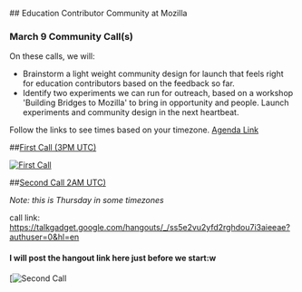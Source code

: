 


##<i class="fa fa-calendar fa-2x"></i> Education Contributor Community at Mozilla


### March 9 Community Call(s)

On these calls, we will:
* Brainstorm a light weight community design for launch that feels right for education contributors based on the feedback so far.
* Identify two experiments we can run for outreach, based on a workshop 'Building Bridges to Mozilla'  to bring in opportunity and people.
Launch experiments and community design in the next heartbeat.

Follow the links to see times based on your timezone.
[Agenda Link](https://public.etherpad-mozilla.org/p/education-community)


##[First Call  (3PM UTC)](https://plus.google.com/u/0/events/c04u74tl7u2omd53e7f9qhevc00)

[![First Call](http://img.youtube.com/vi/c04u74tl7u2omd53e7f9qhevc00.jpg)](https://plus.google.com/u/0/events/c04u74tl7u2omd53e7f9qhevc00)

##[Second Call 2AM UTC)](https://talkgadget.google.com/hangouts/_/ss5e2vu2yfd2rghdou7i3aieeae?authuser=0&hl=en)

*Note: this is Thursday in some timezones*

call link:  https://talkgadget.google.com/hangouts/_/ss5e2vu2yfd2rghdou7i3aieeae?authuser=0&hl=en

#### I will post the hangout link here just before we start:w

[![Second Call]()
